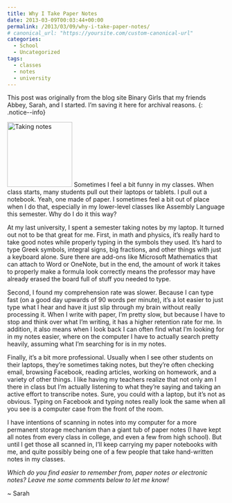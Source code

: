 ```yaml
---
title: Why I Take Paper Notes
date: 2013-03-09T00:03:44+00:00
permalink: /2013/03/09/why-i-take-paper-notes/
# canonical_url: "https://yoursite.com/custom-canonical-url"
categories:
  - School
  - Uncategorized
tags:
  - classes
  - notes
  - university
---
```


This post was originally from the blog site Binary Girls that my friends Abbey, Sarah, and I started. I’m saving it here for archival reasons.
{: .notice--info}

<img class="alignright size-full wp-image-327" src="/assets/images/takingnotes-150x150.jpg" alt="Taking notes" width="150" height="150" /> Sometimes I feel a bit funny in my classes. When class starts, many students pull out their laptops or tablets. I pull out a notebook. Yeah, one made of paper. I sometimes feel a bit out of place when I do that, especially in my lower-level classes like Assembly Language this semester. Why do I do it this way?<span id="more-449"></span>

At my last university, I spent a semester taking notes by my laptop. It turned out not to be that great for me. First, in math and physics, it’s really hard to take good notes while properly typing in the symbols they used. It’s hard to type Greek symbols, integral signs, big fractions, and other things with just a keyboard alone. Sure there are add-ons like Microsoft Mathematics that can attach to Word or OneNote, but in the end, the amount of work it takes to properly make a formula look correctly means the professor may have already erased the board full of stuff you needed to type.

Second, I found my comprehension rate was slower. Because I can type fast (on a good day upwards of 90 words per minute), it’s a lot easier to just type what I hear and have it just slip through my brain without really processing it. When I write with paper, I’m pretty slow, but because I have to stop and think over what I’m writing, it has a higher retention rate for me. In addition, it also means when I look back I can often find what I’m looking for in my notes easier, where on the computer I have to actually search pretty heavily, assuming what I’m searching for is in my notes.

Finally, it’s a bit more professional. Usually when I see other students on their laptops, they’re sometimes taking notes, but they’re often checking email, browsing Facebook, reading articles, working on homework, and a variety of other things. I like having my teachers realize that not only am I  there in class but I’m actually listening to what they’re saying and taking an active effort to transcribe notes. Sure, you could with a laptop, but it’s not as obvious. Typing on Facebook and typing notes really look the same when all you see is a computer case from the front of the room.

I have intentions of scanning in notes into my computer for a more permanent storage mechanism than a giant tub of paper notes (I have kept all notes from every class in college, and even a few from high school). But until I get those all scanned in, I’ll keep carrying my paper notebooks with me, and quite possibly being one of a few people that take hand-written notes in my classes.

_Which do you find easier to remember from, paper notes or electronic notes? Leave me some comments below to let me know!_

~ Sarah